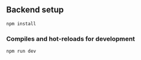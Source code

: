 ## Backend setup
```
npm install
```

### Compiles and hot-reloads for development
```
npm run dev
```